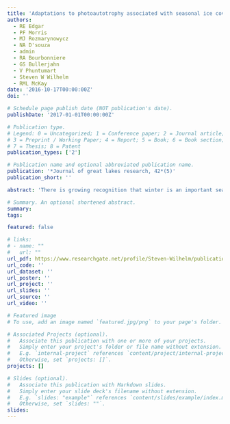 ```yaml
---
title: 'Adaptations to photoautotrophy associated with seasonal ice cover in a large lake revealed by metatranscriptome analysis of a winter diatom bloom'
authors:
  - RE Edgar
  - PF Morris
  - MJ Rozmarynowycz
  - NA D'souza
  - admin
  - RA Bourbonniere
  - GS Bullerjahn
  - V Phuntumart
  - Steven W Wilhelm
  - RML McKay
date: '2016-10-17T00:00:00Z'
doi: ''

# Schedule page publish date (NOT publication's date).
publishDate: '2017-01-01T00:00:00Z'

# Publication type.
# Legend: 0 = Uncategorized; 1 = Conference paper; 2 = Journal article;
# 3 = Preprint / Working Paper; 4 = Report; 5 = Book; 6 = Book section;
# 7 = Thesis; 8 = Patent
publication_types: ['2']

# Publication name and optional abbreviated publication name.
publication: '*Journal of great lakes research, 42*(5)'
publication_short: ''

abstract: 'There is growing recognition that winter is an important season for growth of photoautotrophs in ice-covered freshwater environments. Exemplifying this are expansive under-ice blooms of filamentous diatoms in Lake Erie. Here we describe a metatranscriptome constructed from a phytoplankton community dominated by filamentous diatoms. As expected, a high percentage (> 73%) of the sequences with BLAST hits to nucleotides or proteins in National Center for Biotechnology Information databases were associated with photosynthetic algae of which the majority were diatoms, mainly Aulacoseira spp. and Stephanodiscus spp. which was confirmed by analysis of 18S rRNA gene transcripts and microscopy. Consistent with the winter growth environment, psychrophilic and low-light adaptations were observed. Prominent among adaptations to cold were transcripts for genes involved in biosynthesis of unsaturated fatty acids, which were consistent with expected increased membrane fluidity at low temperatures. Reflecting the combined effect of low winter insolation and high light attenuation were an abundant complement of reads for light-harvesting antennae, mainly genes encoding fucoxanthin chlorophyll a/c proteins. The presence of virulence factors originating from oomycetes offers support for new hypotheses into the eventual decline of Lake Erie's winter diatom bloom. Whereas fungi were identified both through the metatranscriptome and by microscopy, dsRNA viruses of fungi were detected that may indirectly counter against fungal infection. This study demonstrates the utility of an environmental omics approach to yield insights underlying phototrophic life as well as the interactions of the entire microbial community in an extreme environment.'

# Summary. An optional shortened abstract.
summary:
tags:

featured: false

# links:
# - name: ""
#   url: ""
url_pdf: https://www.researchgate.net/profile/Steven-Wilhelm/publication/305924941_Adaptations_to_photoautotrophy_associated_with_seasonal_ice_cover_in_a_large_lake_revealed_by_metatranscriptome_analysis_of_a_winter_diatom_bloom/links/57a9cc9c08ae0440337baa74/Adaptations-to-photoautotrophy-associated-with-seasonal-ice-cover-in-a-large-lake-revealed-by-metatranscriptome-analysis-of-a-winter-diatom-bloom.pdf
url_code: ''
url_dataset: ''
url_poster: ''
url_project: ''
url_slides: ''
url_source: ''
url_video: ''

# Featured image
# To use, add an image named `featured.jpg/png` to your page's folder.

# Associated Projects (optional).
#   Associate this publication with one or more of your projects.
#   Simply enter your project's folder or file name without extension.
#   E.g. `internal-project` references `content/project/internal-project/index.md`.
#   Otherwise, set `projects: []`.
projects: []

# Slides (optional).
#   Associate this publication with Markdown slides.
#   Simply enter your slide deck's filename without extension.
#   E.g. `slides: "example"` references `content/slides/example/index.md`.
#   Otherwise, set `slides: ""`.
slides:
---
```



